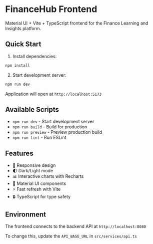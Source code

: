 # FinanceHub Frontend

Material UI + Vite + TypeScript frontend for the Finance Learning and Insights platform.

## Quick Start

1. Install dependencies:
```bash
npm install
```

2. Start development server:
```bash
npm run dev
```

Application will open at `http://localhost:5173`

## Available Scripts

- `npm run dev` - Start development server
- `npm run build` - Build for production
- `npm run preview` - Preview production build
- `npm run lint` - Run ESLint

## Features

- 📱 Responsive design
- 🌓 Dark/Light mode
- 📊 Interactive charts with Recharts
- 🎨 Material UI components
- ⚡ Fast refresh with Vite
- 🔒 TypeScript for type safety

## Environment

The frontend connects to the backend API at `http://localhost:8080`

To change this, update the `API_BASE_URL` in `src/services/api.ts`
